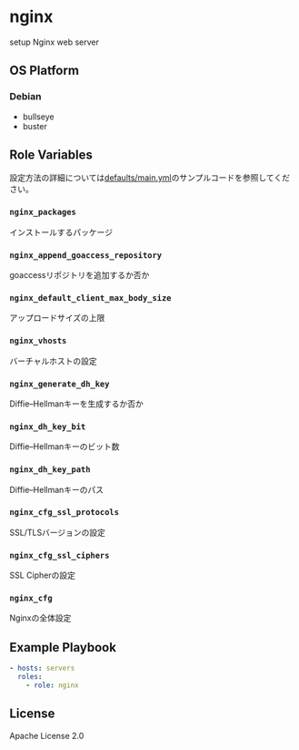 nginx
=================

setup Nginx web server

OS Platform
-----------------

### Debian

- bullseye
- buster

Role Variables
--------------

設定方法の詳細については[defaults/main.yml](defaults/main.yml)のサンプルコードを参照してください。

### `nginx_packages`

インストールするパッケージ

### `nginx_append_goaccess_repository`

goaccessリポジトリを追加するか否か

### `nginx_default_client_max_body_size`

アップロードサイズの上限

### `nginx_vhosts`

バーチャルホストの設定

### `nginx_generate_dh_key`

Diffie–Hellmanキーを生成するか否か

### `nginx_dh_key_bit`

Diffie–Hellmanキーのビット数

### `nginx_dh_key_path`

Diffie–Hellmanキーのパス

### `nginx_cfg_ssl_protocols`

SSL/TLSバージョンの設定

### `nginx_cfg_ssl_ciphers`

SSL Cipherの設定

### `nginx_cfg`

Nginxの全体設定

Example Playbook
--------------

```yaml
- hosts: servers
  roles:
    - role: nginx
```

License
--------------

Apache License 2.0
